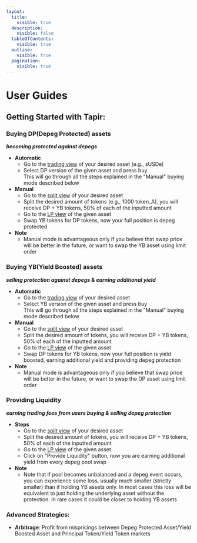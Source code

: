 ```yaml
---
layout:
  title:
    visible: true
  description:
    visible: false
  tableOfContents:
    visible: true
  outline:
    visible: true
  pagination:
    visible: true
---
```


# User Guides

## Getting Started with Tapir:

### **Buying DP(Depeg Protected) assets**

_**becoming protected against depegs**_

* **Automatic**
  * Go to the [trading view](https://tapir-money-5a87r.ondigitalocean.app/) of your desired asset (e.g., sUSDe)
  * Select DP version of the given asset and press buy \
    This will go through all the steps explained in the "Manual" buying mode described below
* **Manual**
  * Go to the [split view](https://tapir-money-5a87r.ondigitalocean.app/) of your desired asset
  * Split the desired amount of tokens (e.g., 1000 token_A), you will receive DP + YB tokens, 50% of each of the inputted amount
  * Go to the [LP view](https://tapir-money-5a87r.ondigitalocean.app/) of the given asset
  * Swap YB tokens for DP tokens, now your full position is depeg protected
* **Note**
  * Manual mode is advantageous only if you believe that swap price will be better in the future, or want to swap the YB asset using limit order

### **Buying YB(Yield Boosted) assets**

_**selling protection against depegs & earning additional yield**_

* **Automatic**
  * Go to the [trading view](https://tapir-money-5a87r.ondigitalocean.app/) of your desired asset
  * Select YB version of the given asset and press buy \
    This will go through all the steps explained in the "Manual" buying mode described below
* **Manual**
  * Go to the [split view](https://tapir-money-5a87r.ondigitalocean.app/) of your desired asset
  * Split the desired amount of tokens, you will receive DP + YB tokens, 50% of each of the inputted amount
  * Go to the [LP view](https://tapir-money-5a87r.ondigitalocean.app/) of the given asset
  * Swap DP tokens for YB tokens, now your full position is yield boosted, earning additional yield and providing depeg protection
* **Note**
  * Manual mode is advantageous only if you believe that swap price will be better in the future, or want to swap the DP asset using limit order

### **Providing Liquidity**

_**earning trading fees from users buying & selling depeg protection**_

* **Steps**
  * Go to the [split view](https://tapir-money-5a87r.ondigitalocean.app/) of your desired asset
  * Split the desired amount of tokens, you will receive DP + YB tokens, 50% of each of the inputted amount
  * Go to the [LP view](https://tapir-money-5a87r.ondigitalocean.app/) of the given asset
  * Click on "Provide Liquidity" button, now you are earning additional yield from every depeg pool swap
* **Note**
  * Note that if pool becomes unbalanced and a depeg event occurs, you can experience some loss, usually much smaller (strictly smaller) than if holding YB assets only. In most cases this loss will be equivalent to just holding the underlying asset without the protection. In rare cases it could be closer to holding YB assets

### Advanced Strategies:

* **Arbitrage**: Profit from mispricings between Depeg Protected Asset/Yield Boosted Asset and Principal Token/Yield Token markets
